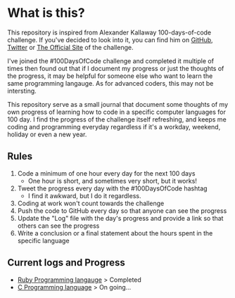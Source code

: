 # What is this?

This repository is inspired from Alexander Kallaway 100-days-of-code challenge. If you've decided to look into it, you can find him on [GitHub](https://github.com/kallaway), [Twitter](https://twitter.com/ka11away) or [The Official Site](https://www.100daysofcode.com/) of the challenge. 

I've joined the #100DaysOfCode challenge and completed it multiple of times then found out that if I document my progress or just the thoughts of the progress, it may be helpful for someone else who want to learn the same programming langauge. As for advanced coders, this may not be intersting.

This repository serve as a small journal that document some thoughts of my own progress of learning how to code in a specific computer languages for 100 day. I find the progress of the challenge itself refreshing, and keeps me coding and programming everyday regardless if it's a workday, weekend, holiday or even a new year.


## Rules

1. Code a minimum of one hour every day for the next 100 days
    * One hour is short, and sometimes very short, but it works!
2. Tweet the progress every day with the #100DaysOfCode hashtag
    * I find it awkward, but I do it regardless.
3. Coding at work won't count towards the challenge
4. Push the code to GitHub every day so that anyone can see the progress
5. Update the "Log" file with the day's progress and provide a link so that others can see the progress
6. Write a conclusion or a final statement about the hours spent in the specific language


## Current logs and Progress

* [Ruby Programming langauge](https://github.com/siralomarahmed/100DaysOfCode/blob/master/log-ruby.md) > Completed
* [C Programming language](https://github.com/siralomarahmed/100DaysOfCode/blob/master/log-c.md) > On going...
